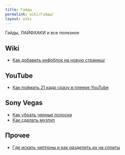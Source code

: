 ```yaml
---
title: Гайды
permalink: wiki/Гайды/
layout: wiki
---
```


Гайды, ЛАЙФХАКИ и все полезное

## Wiki

-   [Как добавить инфоблок на новую
    страницу](Как_добавить_инфоблок_на_новую_страницу "wikilink")

## YouTube

-   [Как поймать 21 кадр сразу в плеере
    YouTube](Как_поймать_21_кадр_сразу_в_плеере_YouTube "wikilink")

## Sony Vegas

-   [Как убрать черные полоски](Как_убрать_черные_полоски "wikilink")
-   [Как сделать музпуп](Как_сделать_музпуп "wikilink")

## Прочее

-   [Где искать чиптюны и как разделить их на
    сплиты](Где_искать_чиптюны_и_как_разделить_их_на_сплиты "wikilink")
